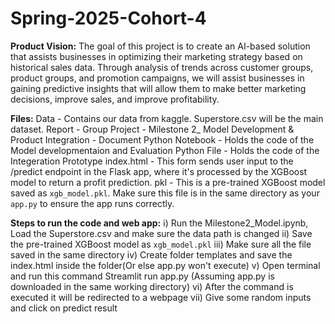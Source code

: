 # Spring-2025-Cohort-4
**Product Vision:**
The goal of this project is to create an AI-based solution that assists businesses in optimizing their marketing strategy based on historical sales data. Through analysis of trends across customer groups, product groups, and promotion campaigns, we will assist businesses in gaining predictive insights that will allow them to make better marketing decisions, improve sales, and improve profitability. 

**Files:**
Data - Contains our data from kaggle. Superstore.csv will be the main dataset.
Report - Group Project - Milestone 2_ Model Development & Product Integration - Document
Python Notebook - Holds the code of the Model developmentaion and Evaluation
Python File - Holds the code of the Integeration Prototype
index.html - This form sends user input to the /predict endpoint in the Flask app, where it's processed by the XGBoost model to return a profit prediction.
pkl - This is a pre-trained XGBoost model saved as `xgb_model.pkl`. Make sure this file is in the same directory as your `app.py` to ensure the app runs correctly.

**Steps to run the code and web app:**
i) Run the Milestone2_Model.ipynb, Load the Superstore.csv and make sure the data path is changed
ii) Save the pre-trained XGBoost model as `xgb_model.pkl` 
iii) Make sure all the file saved in the same directory
iv) Create folder templates and save the index.html inside the folder(Or else app.py won't execute)
v) Open terminal and run this command Streamlit run app.py (Assuming app.py is downloaded in the same working directory)
vi) After the command is executed it will be redirected to a webpage
vii) Give some random inputs and click on predict result
